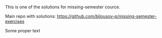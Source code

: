 This is one of the solutions for missing-semester cource. 

Main repo with solutions: https://github.com/bilousov-p/missing-semester-exercises

Some proper text
